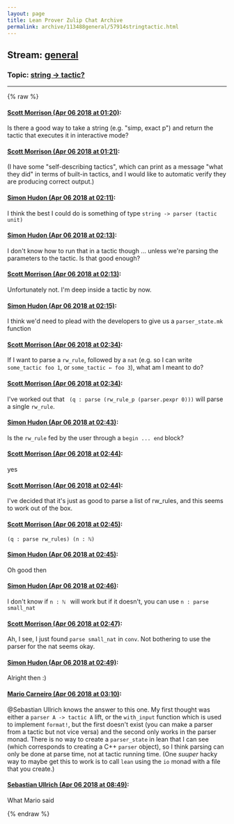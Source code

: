 ```yaml
---
layout: page
title: Lean Prover Zulip Chat Archive 
permalink: archive/113488general/57914stringtactic.html
---
```


## Stream: [general](index.html)
### Topic: [string -> tactic?](57914stringtactic.html)

---


{% raw %}
#### [ Scott Morrison (Apr 06 2018 at 01:20)](https://leanprover.zulipchat.com/#narrow/stream/113488-general/topic/string%20-%3E%20tactic%3F/near/124695173):
<p>Is there a good way to take a string (e.g. "simp, exact p") and return the tactic that executes it in interactive mode?</p>

#### [ Scott Morrison (Apr 06 2018 at 01:21)](https://leanprover.zulipchat.com/#narrow/stream/113488-general/topic/string%20-%3E%20tactic%3F/near/124695190):
<p>(I have some "self-describing tactics", which can print as a message "what they did" in terms of built-in tactics, and I would like to automatic verify they are producing correct output.)</p>

#### [ Simon Hudon (Apr 06 2018 at 02:11)](https://leanprover.zulipchat.com/#narrow/stream/113488-general/topic/string%20-%3E%20tactic%3F/near/124696700):
<p>I think the best I could do is something of type <code>string -&gt; parser (tactic unit)</code></p>

#### [ Simon Hudon (Apr 06 2018 at 02:13)](https://leanprover.zulipchat.com/#narrow/stream/113488-general/topic/string%20-%3E%20tactic%3F/near/124696748):
<p>I don't know how to run that in a tactic though ... unless we're parsing the parameters to the tactic. Is that good enough?</p>

#### [ Scott Morrison (Apr 06 2018 at 02:13)](https://leanprover.zulipchat.com/#narrow/stream/113488-general/topic/string%20-%3E%20tactic%3F/near/124696754):
<p>Unfortunately not. I'm deep inside a tactic by now.</p>

#### [ Simon Hudon (Apr 06 2018 at 02:15)](https://leanprover.zulipchat.com/#narrow/stream/113488-general/topic/string%20-%3E%20tactic%3F/near/124696801):
<p>I think we'd need to plead with the developers to give us a <code>parser_state.mk</code> function</p>

#### [ Scott Morrison (Apr 06 2018 at 02:34)](https://leanprover.zulipchat.com/#narrow/stream/113488-general/topic/string%20-%3E%20tactic%3F/near/124697368):
<p>If I want to parse a <code>rw_rule</code>, followed by a <code>nat</code> (e.g. so I can write <code>some_tactic foo 1</code>, or <code>some_tactic ← foo 3</code>), what am I meant to do?</p>

#### [ Scott Morrison (Apr 06 2018 at 02:34)](https://leanprover.zulipchat.com/#narrow/stream/113488-general/topic/string%20-%3E%20tactic%3F/near/124697374):
<p>I've worked out that <code> (q : parse (rw_rule_p (parser.pexpr 0)))</code> will parse a single <code>rw_rule</code>.</p>

#### [ Simon Hudon (Apr 06 2018 at 02:43)](https://leanprover.zulipchat.com/#narrow/stream/113488-general/topic/string%20-%3E%20tactic%3F/near/124697618):
<p>Is the <code>rw_rule</code> fed by the user through a <code>begin ... end</code> block?</p>

#### [ Scott Morrison (Apr 06 2018 at 02:44)](https://leanprover.zulipchat.com/#narrow/stream/113488-general/topic/string%20-%3E%20tactic%3F/near/124697661):
<p>yes</p>

#### [ Scott Morrison (Apr 06 2018 at 02:44)](https://leanprover.zulipchat.com/#narrow/stream/113488-general/topic/string%20-%3E%20tactic%3F/near/124697669):
<p>I've decided that it's just as good to parse a list of rw_rules, and this seems to work out of the box.</p>

#### [ Scott Morrison (Apr 06 2018 at 02:45)](https://leanprover.zulipchat.com/#narrow/stream/113488-general/topic/string%20-%3E%20tactic%3F/near/124697683):
<p><code>(q : parse rw_rules) (n : ℕ) </code></p>

#### [ Simon Hudon (Apr 06 2018 at 02:45)](https://leanprover.zulipchat.com/#narrow/stream/113488-general/topic/string%20-%3E%20tactic%3F/near/124697689):
<p>Oh good then</p>

#### [ Simon Hudon (Apr 06 2018 at 02:46)](https://leanprover.zulipchat.com/#narrow/stream/113488-general/topic/string%20-%3E%20tactic%3F/near/124697744):
<p>I don't know if <code>n : ℕ </code> will work but if it doesn't, you can use <code>n : parse small_nat</code></p>

#### [ Scott Morrison (Apr 06 2018 at 02:47)](https://leanprover.zulipchat.com/#narrow/stream/113488-general/topic/string%20-%3E%20tactic%3F/near/124697755):
<p>Ah, I see, I just found <code>parse small_nat</code> in <code>conv</code>. Not bothering to use the parser for the nat seems okay.</p>

#### [ Simon Hudon (Apr 06 2018 at 02:49)](https://leanprover.zulipchat.com/#narrow/stream/113488-general/topic/string%20-%3E%20tactic%3F/near/124697809):
<p>Alright then :)</p>

#### [ Mario Carneiro (Apr 06 2018 at 03:10)](https://leanprover.zulipchat.com/#narrow/stream/113488-general/topic/string%20-%3E%20tactic%3F/near/124698444):
<p><span class="user-mention" data-user-id="110024">@Sebastian Ullrich</span> knows the answer to this one. My first thought was either a <code>parser A -&gt; tactic A</code> lift, or the <code>with_input</code> function which is used to implement <code>format!</code>, but the first doesn't exist (you can make a parser from a tactic but not vice versa) and the second only works in the parser monad. There is no way to create a <code>parser_state</code> in lean that I can see (which corresponds to creating a C++ <code>parser</code> object), so I think parsing can only be done at parse time, not at tactic running time. (One <em>suuper</em> hacky way to maybe get this to work is to call <code>lean</code> using the <code>io</code> monad with a file that you create.)</p>

#### [ Sebastian Ullrich (Apr 06 2018 at 08:49)](https://leanprover.zulipchat.com/#narrow/stream/113488-general/topic/string%20-%3E%20tactic%3F/near/124707373):
<p>What Mario said</p>


{% endraw %}

